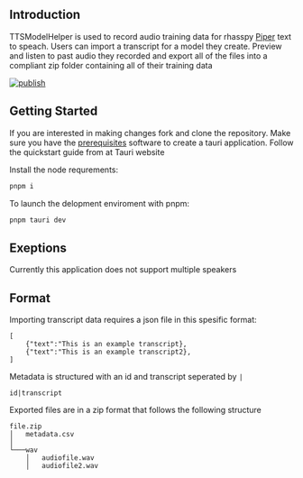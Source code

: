 ## Introduction

TTSModelHelper is used to record audio training data for rhasspy [Piper](https://github.com/rhasspy/piper) text to speach. Users can import a transcript for a model they create. Preview and listen to past audio they recorded and export all of the files into a compliant zip folder containing all of their training data

[![publish](https://github.com/VisilyRomani/TTSModelHelper/actions/workflows/main.yml/badge.svg?branch=release)](https://github.com/VisilyRomani/TTSModelHelper/actions/workflows/main.yml)

## Getting Started

If you are interested in making changes fork and clone the repository.
Make sure you have the [prerequisites](https://tauri.app/v1/guides/getting-started/prerequisites) software to create a tauri application. Follow the quickstart guide from at Tauri website

Install the node requrements:

```sh
pnpm i
```

To launch the delopment enviroment with pnpm:

```sh
pnpm tauri dev
```

## Exeptions

Currently this application does not support multiple speakers

## Format

Importing transcript data requires a json file in this spesific format:

```
[
    {"text":"This is an example transcript},
    {"text":"This is an example transcript2},
]
```

Metadata is structured with an id and transcript seperated by `|`

`id|transcript`

Exported files are in a zip format that follows the following structure

```
file.zip
│   metadata.csv
│
└───wav
    │   audiofile.wav
    │   audiofile2.wav
```
